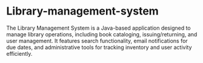 # Library-management-system
The Library Management System is a Java-based application designed to manage library operations, including book cataloging, issuing/returning, and user management. It features search functionality, email notifications for due dates, and administrative tools for tracking inventory and user activity efficiently.
